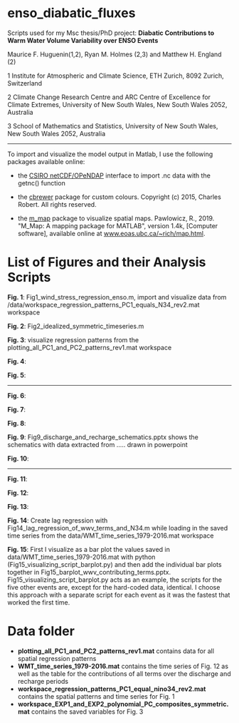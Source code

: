 # enso_diabatic_fluxes
Scripts used for my Msc thesis/PhD project: __Diabatic Contributions to Warm Water Volume Variability over ENSO Events__

Maurice F. Huguenin(1,2), Ryan M. Holmes (2,3) and Matthew H. England (2)

1 Institute for Atmospheric and Climate Science, ETH Zurich, 8092 Zurich, Switzerland
 
2 Climate Change Research Centre and ARC Centre of Excellence for Climate Extremes, University of New South Wales, New South Wales 2052, Australia 

3 School of Mathematics and Statistics, University of New South Wales, New South Wales 2052, Australia 

----

To import and visualize the model output in Matlab, I use the following packages available online:

- the [CSIRO netCDF/OPeNDAP](http://www.marine.csiro.au/sw/matlab-netcdf.html) interface to import .nc data with the getnc() function

- the [cbrewer](https://www.mathworks.com/matlabcentral/fileexchange/34087-cbrewer-colorbrewer-schemes-for-matlab) package for custom colours. Copyright (c) 2015, Charles Robert. All rights reserved.

- the [m_map](https://www.eoas.ubc.ca/~rich/map.html) package to visualize spatial maps. Pawlowicz, R., 2019. "M_Map: A mapping package for MATLAB", version 1.4k, [Computer software], available online at www.eoas.ubc.ca/~rich/map.html.




# List of Figures and their Analysis Scripts

__Fig. 1__: Fig1_wind_stress_regression_enso.m, import and visualize data from /data/workspace_regression_patterns_PC1_equals_N34_rev2.mat workspace

__Fig. 2__: Fig2_idealized_symmetric_timeseries.m

__Fig. 3__: visualize regression patterns from the plotting_all_PC1_and_PC2_patterns_rev1.mat workspace

__Fig. 4__: 

__Fig. 5__: 

----

__Fig. 6__: 

__Fig. 7__: 

__Fig. 8__: 

__Fig. 9__: Fig9_discharge_and_recharge_schematics.pptx shows the schematics with data extracted from ..... drawn in powerpoint

__Fig. 10__: 

----

__Fig. 11__: 

__Fig. 12__: 

__Fig. 13__: 

__Fig. 14__: Create lag regression with Fig14_lag_regression_of_wwv_terms_and_N34.m while loading in the saved time series from the data/WMT_time_series_1979-2016.mat workspace

__Fig. 15__: First I visualize as a bar plot the values saved in data/WMT_time_series_1979-2016.mat with python (Fig15_visualizing_script_barplot.py) and then add the individual bar plots together in Fig15_barplot_wwv_contributing_terms.pptx. Fig15_visualizing_script_barplot.py acts as an example, the scripts for the five other events are, except for the hard-coded data, identical. I choose this approach with a separate script for each event as it was the fastest that worked the first time.


# Data folder

- __plotting_all_PC1_and_PC2_patterns_rev1.mat__ contains data for all spatial regression patterns
- __WMT_time_series_1979-2016.mat__ contains the time series of Fig. 12 as well as the table for the contributions of all terms over the discharge and recharge periods
- __workspace_regression_patterns_PC1_equal_nino34_rev2.mat__ contains the spatial patterns and time series for Fig. 1
- __workspace_EXP1_and_EXP2_polynomial_PC_composites_symmetric.mat__ contains the saved variables for Fig. 3
